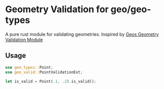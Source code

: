 # Geometry Validation for geo/geo-types

A pure rust module for validating geometries. Inspired by [Geos Geometry Validation Module](https://github.com/libgeos/geos/tree/0a55b3af552470754893485b51407cc0219dbaae/src/operation/valid)

## Usage
```rust
use geo_types::Point;
use geo_valid::PointValidationExt;

let is_valid = Point(.1, .2).is_valid();
```